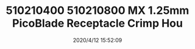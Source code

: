 ﻿---
layout: post 
title: 510210400 510210800 MX 1.25mm PicoBlade Receptacle Crimp Hou
tags: 51021
categories: housing-terminal
overview: 1.25mm Pitch, PicoBlade Receptacle Crimp Housing, Single Row, Friction Lock, 4 Circuits, Natural
part_number: 510210400
thumb_img: static/202004/322-thumb-20200412235245.jpg
small_img: static/202004/322-20200412235245.jpg
date: 2020/4/12 15:52:09
---



